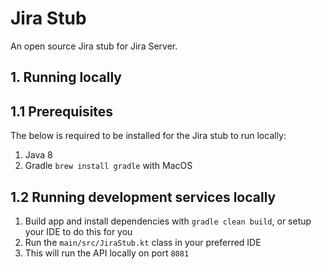 # Jira Stub

An open source Jira stub for Jira Server.

## 1. Running locally

## 1.1 Prerequisites

The below is required to be installed for the Jira stub to run locally:

1. Java 8
2. Gradle `brew install gradle` with MacOS

## 1.2 Running development services locally

1. Build app and install dependencies with `gradle clean build`, or setup your IDE to do this for you
2. Run the `main/src/JiraStub.kt` class in your preferred IDE
3. This will run the API locally on port `8081`

